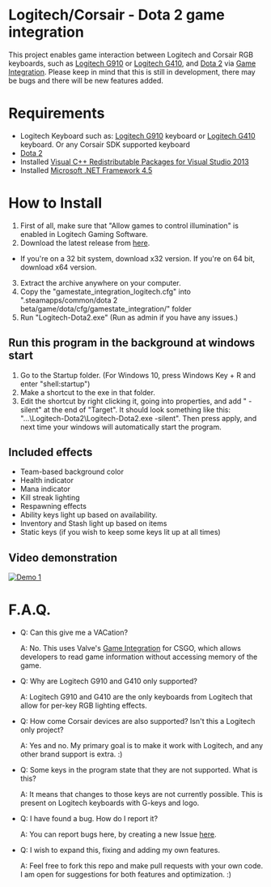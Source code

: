 # Logitech/Corsair - Dota 2 game integration
This project enables game interaction between Logitech and Corsair RGB keyboards, such as [Logitech G910](http://gaming.logitech.com/en-us/product/rgb-gaming-keyboard-g910) or [Logitech G410](http://gaming.logitech.com/en-us/product/rgb-tenkeyless-gaming-keyboard-g410), and [Dota 2](http://store.steampowered.com/app/570/) via [Game Integration](https://developer.valvesoftware.com/wiki/Counter-Strike:_Global_Offensive_Game_State_Integration). Please keep in mind that this is still in development, there may be bugs and there will be new features added.

# Requirements
* Logitech Keyboard such as: [Logitech G910](http://gaming.logitech.com/en-us/product/rgb-gaming-keyboard-g910) keyboard or [Logitech G410](http://gaming.logitech.com/en-us/product/rgb-tenkeyless-gaming-keyboard-g410) keyboard. Or any Corsair SDK supported keyboard
* [Dota 2](http://store.steampowered.com/app/570/)
* Installed [Visual C++ Redistributable Packages for Visual Studio 2013](https://www.microsoft.com/en-us/download/details.aspx?id=40784)
* Installed [Microsoft .NET Framework 4.5](https://www.microsoft.com/en-us/download/details.aspx?id=30653)

# How to Install
1. First of all, make sure that "Allow games to control illumination" is enabled in Logitech Gaming Software.
2. Download the latest release from [here](https://github.com/antonpup/Logitech-Dota2/releases/latest).
  * If you're on a 32 bit system, download x32 version. If you're on 64 bit, download x64 version.
3. Extract the archive anywhere on your computer.
4. Copy the "gamestate_integration_logitech.cfg" into ".steamapps/common/dota 2 beta/game/dota/cfg/gamestate_integration/" folder
5. Run "Logitech-Dota2.exe" (Run as admin if you have any issues.)

## Run this program in the background at windows start
1. Go to the Startup folder. (For Windows 10, press Windows Key + R and enter "shell:startup")
2. Make a shortcut to the exe in that folder.
3. Edit the shortcut by right clicking it, going into properties, and add " -silent" at the end of "Target". It should look something like this: "...\Logitech-Dota2\Logitech-Dota2.exe -silent". Then press apply, and next time your windows will automatically start the program.

## Included effects
* Team-based background color
* Health indicator
* Mana indicator
* Kill streak lighting
* Respawning effects
* Ability keys light up based on availability.
* Inventory and Stash light up based on items
* Static keys (if you wish to keep some keys lit up at all times)

## Video demonstration
[![Demo 1](http://img.youtube.com/vi/KV-doX9VsXk/0.jpg)](http://www.youtube.com/watch?v=KV-doX9VsXk)

# F.A.Q.
* Q: Can this give me a VACation?

   A: No. This uses Valve's [Game Integration](https://developer.valvesoftware.com/wiki/Counter-Strike:_Global_Offensive_Game_State_Integration) for CSGO, which allows developers to read game information without accessing memory of the game.

* Q: Why are Logitech G910 and G410 only supported?

   A: Logitech G910 and G410 are the only keyboards from Logitech that allow for per-key RGB lighting effects.

* Q: How come Corsair devices are also supported? Isn't this a Logitech only project?

   A: Yes and no. My primary goal is to make it work with Logitech, and any other brand support is extra. :)

* Q: Some keys in the program state that they are not supported. What is this?

   A: It means that changes to those keys are not currently possible. This is present on Logitech keyboards with G-keys and logo.
   
* Q: I have found a bug. How do I report it?

   A: You can report bugs here, by creating a new Issue [here](https://github.com/antonpup/Logitech-Dota2/issues).

* Q: I wish to expand this, fixing and adding my own features.

   A: Feel free to fork this repo and make pull requests with your own code. I am open for suggestions for both features and optimization. :)
